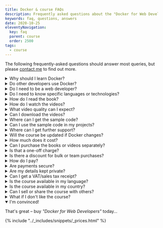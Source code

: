 ```yaml
---
title: Docker & course FAQs
description: Frequently asked questions about the "Docker for Web Developers" book and video course.
keywords: faq, questions, answers
date: 2020-10-25
eleventyNavigation:
  key: faq
  parent: course
  order: 2500
tags:
  - course
---
```


The following frequently-asked questions should answer most queries, but please <a href="#contact">contact me</a> to find out more.

<details>
<summary>Why should I learn Docker?</summary>
<p>Docker makes application development easier and more robust. You'll save time and never need to worry about installing software or managing conflicts again.</p>

<p>It'll also give you a valuable technical skill. Your market value will be considerably increased!</p>
</details>

<details>
<summary>Do other developers use Docker?</summary>
<p><em>They should</em>. I don't say that lightly: Docker is the only tool I'd consider for every project.</p>

<p>However, <a href="{{ '/course/tutor/' | url }}">Docker is often avoided</a> because it's relatively new and seems to have a steep learning curve. Like Git, Docker has many options but you'll rarely use the majority. This course concentrates on the most practical concepts.</p>
</details>

<details>
<summary>Do I need to be a web developer?</summary>

<p>The course uses web projects to explain Docker but the concepts apply to other development technologies.</p>

<p>It may also be useful to those in related IT roles, such as software testers, quality assurance, systems administrators, and operations managers.</p>
</details>

<details>
<summary>Do I need to know specific languages or technologies?</summary>

<p><em>No!</em></p>

<p>The course provides example projects which refer to JavaScript, PHP, MySQL, MongoDB etc. but you don't need to understand the code or have experience with those technologies. All Docker concepts apply to whatever stack you're using.</p>
</details>

<details>
<summary>How do I read the book?</summary>

<p>The book is supplied in three formats:</p>

<ul>
<li><strong>PDF</strong> can be opened on most devices. Alternative <a href="https://en.wikipedia.org/wiki/List_of_PDF_software">PDF software options</a> are available.</li>
<li><strong>epub</strong> is supported by most <a href="https://en.wikipedia.org/wiki/Category:EPUB_readers">ebook reader software</a>.</li>
<li><strong>mobi</strong> is supported by <a href="https://www.amazon.co.uk/s?i=amazon-devices&amp;bbn=21827668031&amp;rh=n%3A12598575031%2Cn%3A21827668031&amp;dc&amp;fst=as%3Aoff&amp;qid=1603889649&amp;ref=sr_ex_n_1&_encoding=UTF8&tag=craigbucklerc-21&linkCode=ur2&linkId=ca24b2df94cfe9a47d72bf092857c8b1&camp=1634&creative=6738">Amazon Kindle devices</a> and <a href="https://www.amazon.co.uk/kindle-dbs/fd/kcp?&_encoding=UTF8&tag=craigbucklerc-21&linkCode=ur2&linkId=218b4474cad12a8e11986712a91e7675&camp=1634&creative=6738">apps</a>. Connect the device to your PC using a USB cable then drag the file into the <code>documents</code> folder.</li>
</ul>
</details>

<details>
<summary>How do I watch the videos?</summary>

<p>You stream them online in your web browser. They're viewable on desktop or mobile devices and available from anywhere.</p>
</details>

<details>
<summary>What video quality can I expect?</summary>

<p>The videos were recorded at 1080p (1920 x 1080 resolution) using a professional microphone. Text and code is enlarged so you can watch videos on a phone or smaller browser window.</p>

<p>The <a href="{{ '/course/samples/' | url }}">example videos</a> are hosted on YouTube &ndash; the course itself has better quality.</p>
</details>

<details>
<summary>Can I download the videos?</summary>

<p>If you're buying copies for lots of people in your organisation, <a href="#contact">contact me</a> and I'll provide downloads.</p>
</details>

<details>
<summary>Where can I get the sample code?</summary>

<p>The code used throughout the book and videos is provided as a ZIP file but you can also download or clone it from the <a href="https://github.com/craigbuckler/docker-web">GitHub repository</a>.</p>
</details>

<details>
<summary>Can I use the sample code in my projects?</summary>

<p>Absolutely! Please remember me when you make your first million!</p>
</details>

<details>
<summary>Where can I get further support?</summary>

<p>Your purchase includes an access registration link to the <a href="https://discord.com/channels/714109256072429630/714109256596455446">course chat room</a>. This provides a number of <em>channels</em> where you can ask questions.</p>

<p>Alternatively, please <a href="#contact">contact me</a> about personalized one-on-one Docker training and support.</p>
</details>

<details>
<summary>Will the course be updated if Docker changes?</summary>

<p>Yes &ndash; for at least two years after launch. You'll be alerted about updates and can download resources again.</p>
</details>

<details>
<summary>How much does it cost?</summary>

<p><a href="{{ '/' | url }}">$99 US dollars for the full book and video course</a>.</p>

<p>Your country's sales tax for digital services will be added where applicable. Please note this may differ from ebook tax because you're receiving additional products such as the code and support chat room.</p>
</details>

<details>
<summary>Can I purchase the books or videos separately?</summary>

<p>Yes, but I recommend buying both. The book contains more information and reference materials, but some concepts may be easier to follow on video.</p>
</details>

<details>
<summary>Is that a one-off charge?</summary>

<p>Yes, that's it. Pay once and you have the course forever.</p>
</details>

<details>
<summary>Is there a discount for bulk or team purchases?</summary>

<p>Sure &ndash; <a href="#contact">contact me</a> with the number of copies you need.</p>
</details>

<details>
<summary>How do I pay?</summary>

<p>It takes less than a minute to sign-up.</p>

<p>You can safely pay by credit card, most debit cards, and PayPal. Prices are charged in US dollars which are converted to your currency by your payment provider.</p>

<p>A <em>"Gumroad"</em> transaction will be shown on your statement.</p>
</details>

<details>
<summary>Are payments secure?</summary>

<p>Yes. I use <a href="https://gumroad.com/">Gumroad</a>, a market leader in the selling and distribution of digital products.</p>

<p>I don't know your payment details and Gumroad does not store them. Even if your account - <em>or Gumroad itself</em> - were compromised, nobody would gain access to your payment data. <a href="https://customers.gumroad.com/article/189-safe-gumroad-buying">Safe buying on Gumroad&hellip;</a></p>
</details>

<details>
<summary>Are my details kept private?</summary>

<p>Yes. See the strict <a href="{{ '/privacy-policy' | url }}">DockerWebDev.com privacy policy</a> and the <a href="https://gumroad.com/privacy">Gumroad privacy policy</a>.</p>
</details>

<details>
<summary>Can I get a VAT/sales tax receipt?</summary>

<p>Yes. Enter your business ID on the payment form or click the receipt link in your purchase email.</p>
</details>

<details>
<summary>Is the course available in my language?</summary>

<p>It's English with US spellings. I have a reasonably clear neutral British accent, but see the <a href="{{ '/course/samples/' | url }}">book excerpts and videos</a> to check!</p>
</details>

<details>
<summary>Is the course available in my country?</summary>

<p>Probably. You can buy in more than 160 countries, but <a href="#contact">contact me directly</a> if you have any problems in your location.</p>
</details>

<details>
<summary>Can I sell or share the course with others?</summary>

<p><em>Please don't!</em></p>

<p>Each copy is licensed to an individual person. <a href="#contact">Contact me to become an affiliate</a> and earn money by promoting the course.</p>
</details>

<details>
<summary>What if I don't like the course?</summary>

<p>I want you to be completely satisfied and excited about using Docker in your web projects. If not, <a href="#contact">contact me with your feedback</a> and you'll get a full refund.</p>
</details>

<details open>
<summary>I'm convinced!</summary>

<p>That's great &ndash; buy <em>"Docker for Web Developers"</em> today&hellip;</p>

{% include "../_includes/snippets/_prices.html" %}
</details>
